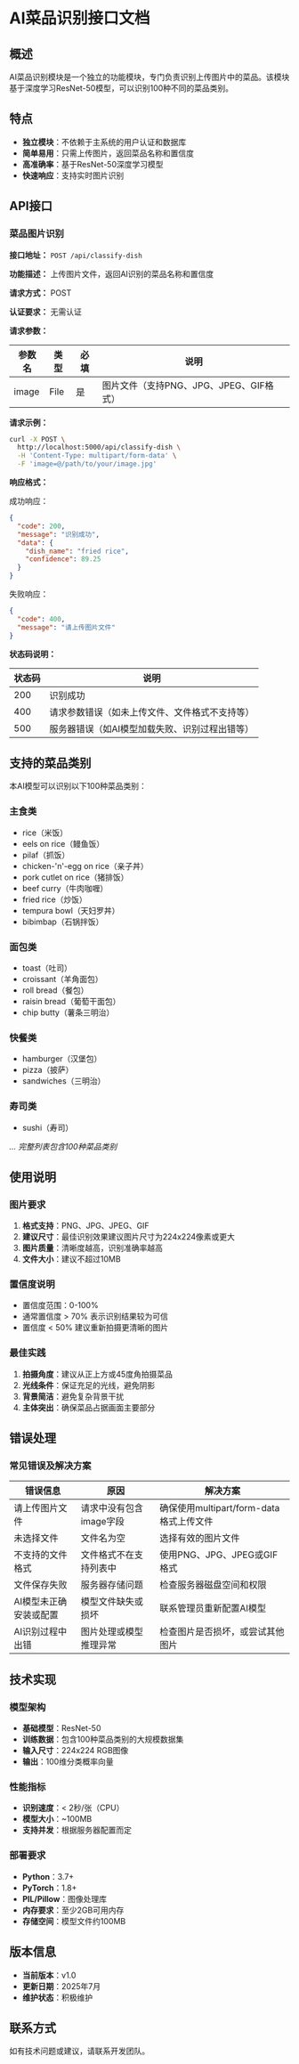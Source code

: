 # AI菜品识别接口文档

## 概述

AI菜品识别模块是一个独立的功能模块，专门负责识别上传图片中的菜品。该模块基于深度学习ResNet-50模型，可以识别100种不同的菜品类别。

## 特点

- **独立模块**：不依赖于主系统的用户认证和数据库
- **简单易用**：只需上传图片，返回菜品名称和置信度
- **高准确率**：基于ResNet-50深度学习模型
- **快速响应**：支持实时图片识别

## API接口

### 菜品图片识别

**接口地址：** `POST /api/classify-dish`

**功能描述：** 上传图片文件，返回AI识别的菜品名称和置信度

**请求方式：** POST

**认证要求：** 无需认证

**请求参数：**

| 参数名 | 类型 | 必填 | 说明 |
|--------|------|------|------|
| image | File | 是 | 图片文件（支持PNG、JPG、JPEG、GIF格式） |

**请求示例：**

```bash
curl -X POST \
  http://localhost:5000/api/classify-dish \
  -H 'Content-Type: multipart/form-data' \
  -F 'image=@/path/to/your/image.jpg'
```

**响应格式：**

成功响应：
```json
{
  "code": 200,
  "message": "识别成功",
  "data": {
    "dish_name": "fried rice",
    "confidence": 89.25
  }
}
```

失败响应：
```json
{
  "code": 400,
  "message": "请上传图片文件"
}
```

**状态码说明：**

| 状态码 | 说明 |
|--------|------|
| 200 | 识别成功 |
| 400 | 请求参数错误（如未上传文件、文件格式不支持等） |
| 500 | 服务器错误（如AI模型加载失败、识别过程出错等） |

## 支持的菜品类别

本AI模型可以识别以下100种菜品类别：

### 主食类
- rice（米饭）
- eels on rice（鳗鱼饭）
- pilaf（抓饭）
- chicken-'n'-egg on rice（亲子丼）
- pork cutlet on rice（猪排饭）
- beef curry（牛肉咖喱）
- fried rice（炒饭）
- tempura bowl（天妇罗丼）
- bibimbap（石锅拌饭）

### 面包类
- toast（吐司）
- croissant（羊角面包）
- roll bread（餐包）
- raisin bread（葡萄干面包）
- chip butty（薯条三明治）

### 快餐类
- hamburger（汉堡包）
- pizza（披萨）
- sandwiches（三明治）

### 寿司类
- sushi（寿司）

*... 完整列表包含100种菜品类别*

## 使用说明

### 图片要求

1. **格式支持**：PNG、JPG、JPEG、GIF
2. **建议尺寸**：最佳识别效果建议图片尺寸为224x224像素或更大
3. **图片质量**：清晰度越高，识别准确率越高
4. **文件大小**：建议不超过10MB

### 置信度说明

- 置信度范围：0-100%
- 通常置信度 > 70% 表示识别结果较为可信
- 置信度 < 50% 建议重新拍摄更清晰的图片

### 最佳实践

1. **拍摄角度**：建议从正上方或45度角拍摄菜品
2. **光线条件**：保证充足的光线，避免阴影
3. **背景简洁**：避免复杂背景干扰
4. **主体突出**：确保菜品占据画面主要部分

## 错误处理

### 常见错误及解决方案

| 错误信息 | 原因 | 解决方案 |
|----------|------|----------|
| 请上传图片文件 | 请求中没有包含image字段 | 确保使用multipart/form-data格式上传文件 |
| 未选择文件 | 文件名为空 | 选择有效的图片文件 |
| 不支持的文件格式 | 文件格式不在支持列表中 | 使用PNG、JPG、JPEG或GIF格式 |
| 文件保存失败 | 服务器存储问题 | 检查服务器磁盘空间和权限 |
| AI模型未正确安装或配置 | 模型文件缺失或损坏 | 联系管理员重新配置AI模型 |
| AI识别过程中出错 | 图片处理或模型推理异常 | 检查图片是否损坏，或尝试其他图片 |

## 技术实现

### 模型架构
- **基础模型**：ResNet-50
- **训练数据**：包含100种菜品类别的大规模数据集
- **输入尺寸**：224x224 RGB图像
- **输出**：100维分类概率向量

### 性能指标
- **识别速度**：< 2秒/张（CPU）
- **模型大小**：~100MB
- **支持并发**：根据服务器配置而定

### 部署要求
- **Python**：3.7+
- **PyTorch**：1.8+
- **PIL/Pillow**：图像处理库
- **内存要求**：至少2GB可用内存
- **存储空间**：模型文件约100MB

## 版本信息

- **当前版本**：v1.0
- **更新日期**：2025年7月
- **维护状态**：积极维护

## 联系方式

如有技术问题或建议，请联系开发团队。

